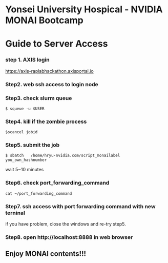 # Yonsei University Hospical - NVIDIA MONAI Bootcamp

# Guide to Server Access

### step 1. AXIS login 
https://axis-raplabhackathon.axisportal.io

### Step2. web ssh access to login node 

### Step3. check slurm queue
```
$ squeue -u $USER
```

### Step4. kill if the zombie process 
```
$scancel jobid
```

### Step5. submit the job
```
$ sbatch   /home/hryu-nvidia.com/script_monailabel   you_own_hashnumber
```

wait 5~10 minutes 

### Step6. check port_forwarding_command 

```
cat ~/port_forwarding_command
```

### Step7. ssh access with port forwarding command with new terninal 
if you have problem, close the windows and re-try step5. 


### Step8. open http://localhost:8888 in web browser


## Enjoy  MONAI contents!!!

